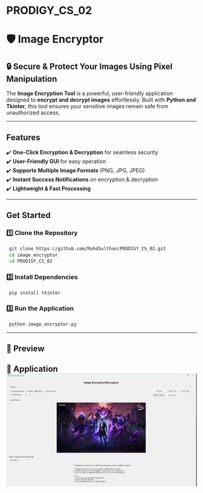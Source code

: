 # PRODIGY_CS_02
 
 # 🛡️ Image Encryptor
 
 ## 🔒 Secure & Protect Your Images Using Pixel Manipulation
 The **Image Encryption Tool** is a powerful, user-friendly application designed to **encrypt and decrypt images** effortlessly. Built with **Python and Tkinter**, this tool ensures your sensitive images remain safe from unauthorized access.
 
 ---
 
 ##  Features
 ✔️ **One-Click Encryption & Decryption** for seamless security  
 ✔️ **User-Friendly GUI** for easy operation  
 ✔️ **Supports Multiple Image Formats** (PNG, JPG, JPEG)  
 ✔️ **Instant Success Notifications** on encryption & decryption  
 ✔️ **Lightweight & Fast Processing**  
 
 ---
 
 ##  Get Started
 ### 1️⃣ Clone the Repository  
 ```sh
  git clone https://github.com/MuhdSulthan/PRODIGY_CS_02.git
  cd image_encryptor
  cd PRODIGY_CS_02
 ```
 ### 2️⃣ Install Dependencies  
 ```sh
  pip install tkinter
 ```
 ### 3️⃣ Run the Application  
 ```sh
  python image_encryptor.py
 ```
 
 ---
 
 ## 📸 Preview
 🔹 **Application**  
 ![WalkThrough](ssImage_Encryptor.png) 
---

